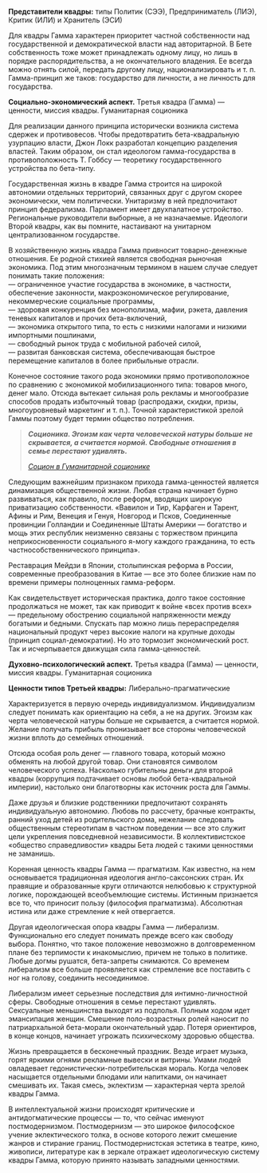 **Представители квадры:** типы Политик (СЭЭ), Предприниматель (ЛИЭ), Критик (ИЛИ) и Хранитель (ЭСИ)

Для квадры Гамма характерен приоритет частной собственности над государственной и демократической власти над авторитарной. В Бете собственность тоже может принадлежать одному лицу, но лишь в порядке распорядительства, а не окончательного владения. Ее всегда можно отнять силой, передать другому лицу, национализировать и т. п. Гамма-принцип же таков: государство для личности, а не личность для государства.

**Социально-экономический аспект.** Третья квадра (Гамма) — ценности, миссия квадры. Гуманитарная соционика

Для реализации данного принципа исторически возникла система сдержек и противовесов. Чтобы предотвратить бета-квадральную узурпацию власти, Джон Локк разработал концепцию разделения властей. Таким образом, он стал идеологом гамма-государства в противоположность Т. Гоббсу — теоретику государственного устройства по бета-типу.

Государственная жизнь в квадре Гамма строится на широкой автономии отдельных территорий, связанных друг с другом скорее экономически, чем политически. Унитаризму в ней предпочитают принцип федерализма. Парламент имеет двухпалатное устройство. Региональные руководители выборные, а не назначаемые. Идеологи Второй квадры, как вы помните, настаивают на унитарном централизованном государстве.

В хозяйственную жизнь квадра Гамма привносит товарно-денежные отношения. Ее родной стихией является свободная рыночная экономика. Под этим многозначным термином в нашем случае следует понимать такие положения:  
— ограниченное участие государства в экономике, в частности, обеспечение законности, макроэкономическое регулирование, некоммерческие социальные программы,  
— здоровая конкуренция без монополизма, мафии, рэкета, давления теневых капиталов и прочих бета-включений,  
— экономика открытого типа, то есть с низкими налогами и низкими импортными пошлинами,  
— свободный рынок труда с мобильной рабочей силой,  
— развитая банковская система, обеспечивающая быстрое перемещение капиталов в более прибыльные отрасли.

Конечное состояние такого рода экономики прямо противоположное по сравнению с экономикой мобилизационного типа: товаров много, денег мало. Отсюда вытекает сильная роль рекламы и многообразие способов продать избыточный товар (распродажи, скидки, призы, многоуровневый маркетинг и т. п.). Точной характеристикой зрелой Гаммы поэтому будет термин общество потребления.

> _**Соционика. Эгоизм как черта человеческой натуры больше не скрывается, а считается нормой. Свободные отношения в семье перестают удивлять.**_
> 
> _[Социон в Гуманитарной соционике](https://socioniks.net/basicknowledge/#socion)_

Следующим важнейшим признаком прихода гамма-ценностей является динамизация общественной жизни. Любая страна начинает бурно развиваться, как правило, после реформ, вводящих широкую приватизацию собственности. «Вавилон и Тир, Карфаген и Тарент, Афины и Рим, Венеция и Генуя, Новгород и Псков, Соединенные провинции Голландии и Соединенные Штаты Америки — богатство и мощь этих республик неизменно связаны с торжеством принципа неприкосновенности социального я-могу каждого гражданина, то есть частнособственнического принципа».

Реставрация Мейдзи в Японии, столыпинская реформа в России, современные преобразования в Китае — все это более близкие нам по времени примеры полноценных гамма-реформ.

Как свидетельствует историческая практика, долго такое состояние продолжаться не может, так как приводит к войне «всех против всех» — предельному обострению социальной напряженности между богатыми и бедными. Спускать пар можно лишь перераспределяя национальный продукт через высокие налоги на крупные доходы (принцип социал-демократии). Но это тормозит экономический рост. Так и исчерпывается движущая сила гамма-ценностей.

**Духовно-психологический аспект.** Третья квадра (Гамма) — ценности, миссия квадры. Гуманитарная соционика

**Ценности типов Третьей квадры:** Либерально-прагматические

Характеризуется в первую очередь индивидуализмом. Индивидуализм следует понимать как ориентацию на себя, а не на других. Эгоизм как черта человеческой натуры больше не скрывается, а считается нормой. Желание получать прибыль пронизывает все стороны человеческой жизни вплоть до семейных отношений.

Отсюда особая роль денег — главного товара, который можно обменять на любой другой товар. Они становятся символом человеческого успеха. Насколько губительны деньги для второй квадры (коррупция подтачивает основы любой бета-квадральной империи), настолько они благотворны как источник роста для Гаммы.

Даже друзья и близкие родственники предпочитают сохранять индивидуальную автономию. Любовь по рассчету, брачные контракты, ранний уход детей из родительского дома, нежелание следовать общественным стереотипам в частном поведении — все это служит цели укрепления повседневной независимости. В коллективистское «общество справедливости» квадры Бета людей с такими ценностями не заманишь.

Коренная ценность квадры Гамма — прагматизм. Как известно, на нем основывается традиционная идеология англо-саксонских стран. Их правящие и образованные круги отличаются нелюбовью к структурной логике, порождающей всеобъемлющие системы. Истинным признается все то, что приносит пользу (философия прагматизма). Абсолютная истина или даже стремление к ней отвергается.

Другая идеологическая опора квадры Гамма — либерализм. Функционально его следует понимать прежде всего как свободу выбора. Понятно, что такое положение невозможно в долговременном плане без терпимости к инакомыслию, причем не только в политике. Любые догмы рушатся, бета-запреты снимаются. Со временем либерализм все больше проявляется как стремление все поставить с ног на голову, соединить несоединимое.

Либерализм имеет серьезные последствия для интимно-личностной сферы. Свободные отношения в семье перестают удивлять. Сексуальные меньшинства выходят из подполья. Полным ходом идет эмансипация женщин. Смешение поло-возрастных ролей наносит по патриархальной бета-морали окончательный удар. Потеря ориентиров, в конце концов, начинает угрожать психическому здоровью общества.

Жизнь превращается в бесконечный праздник. Везде играет музыка, горят яркими огнями рекламные вывески и витрины. Умами людей овладевает гедонистически-потребительская мораль. Когда человек насыщается отдельными блюдами или напитками, он начинает смешивать их. Такая смесь, эклектизм — характерная черта зрелой квадры Гамма.

В интеллектуальной жизни происходят критические и антидогматические процессы — то, что сейчас именуют постмодернизмом. Постмодернизм — это широкое философское учение эклектического толка, в основе которого лежит смешение жанров и стирание границ. Постмодернистская эстетика в театре, кино, живописи, литературе как в зеркале отражает идеологическую систему квадры Гамма, которую принято называть западными ценностями.